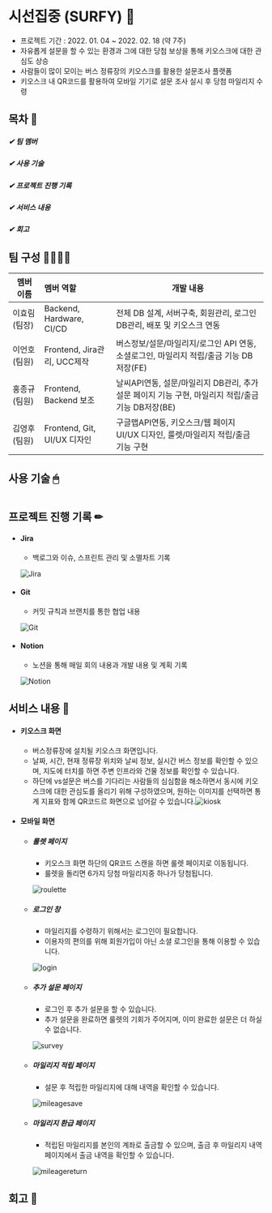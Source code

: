 # 시선집중 (SURFY) 📲

- 프로젝트 기간 : 2022. 01. 04 ~ 2022. 02. 18 (약 7주)
- 자유롭게 설문을 할 수 있는 환경과 그에 대한 당첨 보상을 통해 키오스크에 대한 관심도 상승
- 사람들이 많이 모이는 버스 정류장의 키오스크를 활용한 설문조사 플랫폼
- 키오스크 내 QR코드를 활용하여 모바일 기기로 설문 조사 실시 후 당첨 마일리지 수령





## 목차 📄 

##### ✔ 팀 멤버

##### ✔ 사용 기술

##### ✔ 프로젝트 진행 기록

##### ✔ 서비스 내용

##### ✔ 회고





## 팀 구성 👨‍👩‍👧‍👧 

| 멤버 이름     | 멤버 역할                   | 개발 내용                                                    |
| ------------- | :-------------------------- | ------------------------------------------------------------ |
| 이효림 (팀장) | Backend, Hardware, CI/CD    | 전체 DB 설계, 서버구축, 회원관리, 로그인 DB관리, 배포 및 키오스크 연동 |
| 이언호 (팀원) | Frontend, Jira관리, UCC제작 | 버스정보/설문/마일리지/로그인 API 연동, 소셜로그인, 마일리지 적립/출금 기능 DB저장(FE) |
| 홍종규 (팀원) | Frontend, Backend 보조      | 날씨API연동, 설문/마일리지 DB관리, 추가설문 페이지 기능 구현, 마일리지 적립/출금 기능 DB저장(BE) |
| 김영후 (팀원) | Frontend, Git, UI/UX 디자인 | 구글맵API연동, 키오스크/웹 페이지 UI/UX 디자인, 룰렛/마일리지 적립/출금 기능 구현 |





## 사용 기술 🖱 

<img src="https://img.shields.io/badge/Backend-Node.js-yellowgreen" alt=""><img src="https://img.shields.io/badge/Framework-Express-lightgrey" alt=""><img src="https://img.shields.io/badge/Database-MariaDB-brown" alt=""><img src="https://img.shields.io/badge/Library-React-blue" alt=""><img src="https://img.shields.io/badge/Framework-MaterialUI-blue" alt=""><img src="https://img.shields.io/badge/Framework-Styled_Components-yellow" alt=""><img src="https://img.shields.io/badge/Hardware-RaspberryPi-red" alt="">





## 프로젝트 진행 기록 ✏

- #### Jira

  - 백로그와 이슈, 스프린트 관리 및 소멸차트 기록

  ![Jira](README.assets/Jira.png)

  

- #### Git

  - 커밋 규칙과 브랜치를 통한 협업 내용 

  ![Git](README.assets/Git.png)

  

- #### Notion

  - 노션을 통해 매일 회의 내용과 개발 내용 및 계획 기록

  ![Notion](README.assets/Notion.png)



## 서비스 내용 👐

- #### 키오스크 화면
  
  - 버스정류장에 설치될 키오스크 화면입니다.
  - 날짜, 시간, 현재 정류장 위치와 날씨 정보, 실시간 버스 정보를 확인할 수 있으며, 지도에 터치를 하면 주변 인프라와 건물 정보를 확인할 수 있습니다.
  - 하단에 vs설문은 버스를 기다리는 사람들의 심심함을 해소하면서 동시에 키오스크에 대한 관심도를 올리기 위해 구성하였으며, 원하는 이미지를 선택하면 통계 지표와 함께 QR코드르 화면으로 넘어갈 수 있습니다.![kiosk](README.assets/kiosk-16453457003401.png)



- #### 모바일 화면

  - ##### 룰렛 페이지

    - 키오스크 화면 하단의 QR코드 스캔을 하면 룰렛 페이지로 이동됩니다.
    - 룰렛을 돌리면 6가지 당첨 마일리지중 하나가 당첨됩니다.
  
    ![roulette](README.assets/roulette-16453506849781.gif)
  
    
  
  - ##### 로그인 창
  
    - 마일리지를 수령하기 위해서는 로그인이 필요합니다.
    - 이용자의 편의를 위해 회원가입이 아닌 소셜 로그인을 통해 이용할 수 있습니다.

    ![login](README.assets/login-16453507156372.gif)

  

  - ##### 추가 설문 페이지
  
    - 로그인 후 추가 설문을 할 수 있습니다.
    - 추가 설문을 완료하면 룰렛의 기회가 주어지며, 이미 완료한 설문은 더 하실 수 없습니다.
  
    ![survey](README.assets/survey-16453507608243.gif)
  
  
  
  - ##### 마일리지 적립 페이지
  
    - 설문 후 적립한 마일리지에 대해 내역을 확인할 수 있습니다.
  
    ![mileagesave](README.assets/mileagesave.gif)
  
  
  
  - ##### 마일리지 환급 페이지
  
    - 적립된 마일리지를 본인의 계좌로 출금할 수 있으며, 출금 후 마일리지 내역 페이지에서 출금 내역을 확인할 수 있습니다.
  
    ![mileagereturn](README.assets/mileagereturn.gif)





## 회고 💭
